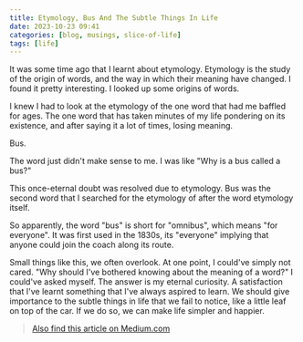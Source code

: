 ```yaml
---
title: Etymology, Bus And The Subtle Things In Life
date: 2023-10-23 09:41
categories: [blog, musings, slice-of-life]
tags: [life]
---
```


It was some time ago that I learnt about etymology. Etymology is the study of the origin of words, and the way in which their meaning have changed. I found it pretty interesting. I looked up some origins of words.

I knew I had to look at the etymology of the one word that had me baffled for ages. The one word that has taken minutes of my life pondering on its existence, and after saying it a lot of times, losing meaning.

Bus.

The word just didn't make sense to me. I was like "Why is a bus called a bus?"

This once-eternal doubt was resolved due to etymology. Bus was the second word that I searched for the etymology of after the word etymology itself.

So apparently, the word "bus" is short for "omnibus", which means "for everyone". It was first used in the 1830s, its "everyone" implying that anyone could join the coach along its route.

Small things like this, we often overlook. At one point, I could've simply not cared.
"Why should I've bothered knowing about the meaning of a word?" I could've asked myself. The answer is my eternal curiosity. A satisfaction that I've learnt something that I've always aspired to learn. We should give importance to the subtle things in life that we fail to notice, like a little leaf on top of the car. If we do so, we can make life simpler and happier.

> [Also find this article on Medium.com](https://ah3.medium.com/etymology-bus-and-the-subtle-things-in-life-f4f76e82d442)